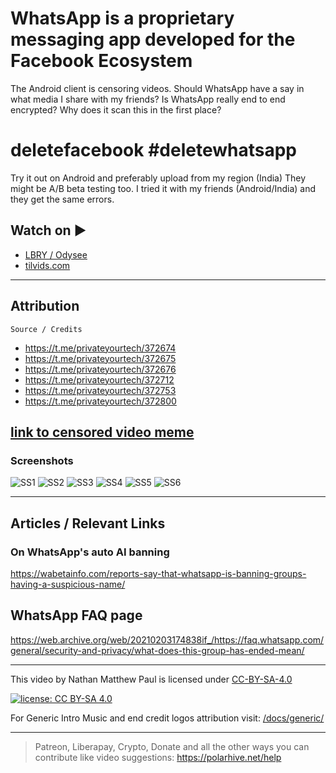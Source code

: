 # WhatsApp is a proprietary messaging app developed for the Facebook Ecosystem

The Android client is censoring videos. Should WhatsApp have a say in what media I share with my friends? Is WhatsApp really end to end encrypted? Why does it scan this in the first place?
# deletefacebook #deletewhatsapp

Try it out on Android and preferably upload from my region (India) They might be A/B beta testing too. I tried it with my friends (Android/India) and they get the same errors.

## Watch on ▶️

- [LBRY / Odysee](https://odysee.com/@polarhive:e/WhatsApp-Facebook-is-Censoring-your-Photos-Videos-Status-and-DMs:6)
- [tilvids.com](https://tilvids.com/videos/watch/97d61e87-57ac-4c5c-9e6d-708d0309f993)

---

## Attribution

``Source / Credits``

- <https://t.me/privateyourtech/372674>
- <https://t.me/privateyourtech/372675>
- <https://t.me/privateyourtech/372676>
- <https://t.me/privateyourtech/372712>
- <https://t.me/privateyourtech/372753>
- <https://t.me/privateyourtech/372800>

## [link to censored video meme](https://codeberg.org/polarhive/videos/raw/branch/main/docs/whatsapp-censor/WhatsAppCensored.zip)

### Screenshots

![SS1](https://codeberg.org/polarhive/videos/raw/branch/main/docs/whatsapp-censor/techlore_tg_group/1.webp)
![SS2](https://codeberg.org/polarhive/videos/raw/branch/main/docs/whatsapp-censor/techlore_tg_group/2.webp)
![SS3](https://codeberg.org/polarhive/videos/raw/branch/main/docs/whatsapp-censor/techlore_tg_group/3.webp)
![SS4](https://codeberg.org/polarhive/videos/raw/branch/main/docs/whatsapp-censor/techlore_tg_group/4.webp)
![SS5](https://codeberg.org/polarhive/videos/raw/branch/main/docs/whatsapp-censor/techlore_tg_group/5.webp)
![SS6](https://codeberg.org/polarhive/videos/raw/branch/main/docs/whatsapp-censor/techlore_tg_group/6.webp)

---

## Articles / Relevant Links

### On WhatsApp's auto AI banning

<https://wabetainfo.com/reports-say-that-whatsapp-is-banning-groups-having-a-suspicious-name/>

## WhatsApp FAQ page

<https://web.archive.org/web/20210203174838if_/https://faq.whatsapp.com/general/security-and-privacy/what-does-this-group-has-ended-mean/>

---
This video by Nathan Matthew Paul is licensed under [CC-BY-SA-4.0](https://creativecommons.org/licenses/by-sa/4.0/)

[![license: CC BY-SA 4.0](https://polarhive.net/assets/badges/cc-by-sa-4.svg)](https://creativecommons.org/licenses/by-sa/4.0/)

For Generic Intro Music and end credit logos attribution visit: [/docs/generic/](https://codeberg.org/polarhive/videos/src/branch/main/docs/generic/)

---
> Patreon, Liberapay, Crypto, Donate and all the other ways you can contribute like video suggestions: <https://polarhive.net/help>
